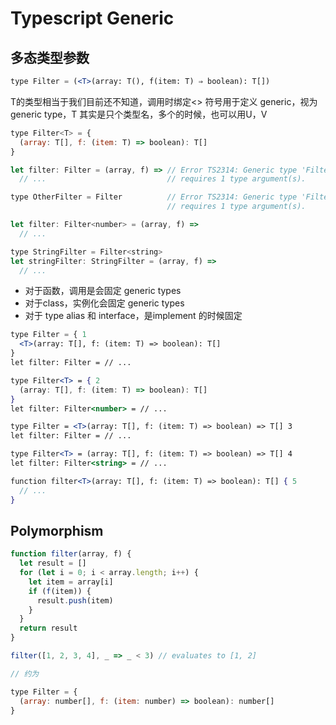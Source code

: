 # Typescript Generic

## 多态类型参数

```jsx
type Filter = (<T>(array: T(), f(item: T) ⇒ boolean): T[])
```

T的类型相当于我们目前还不知道，调用时绑定<> 符号用于定义 generic，视为 generic type，T 其实是只个类型名，多个的时候，也可以用U，V

```jsx
type Filter<T> = {
  (array: T[], f: (item: T) => boolean): T[]
}

let filter: Filter = (array, f) => // Error TS2314: Generic type 'Filter'
  // ...                           // requires 1 type argument(s).

type OtherFilter = Filter          // Error TS2314: Generic type 'Filter'
                                   // requires 1 type argument(s).

let filter: Filter<number> = (array, f) =>
  // ...

type StringFilter = Filter<string>
let stringFilter: StringFilter = (array, f) =>
  // ...
```

- 对于函数，调用是会固定 generic types
- 对于class，实例化会固定 generic types
- 对于 type alias 和 interface，是implement 的时候固定

```jsx
type Filter = { 1
  <T>(array: T[], f: (item: T) => boolean): T[]
}
let filter: Filter = // ...

type Filter<T> = { 2
  (array: T[], f: (item: T) => boolean): T[]
}
let filter: Filter<number> = // ...

type Filter = <T>(array: T[], f: (item: T) => boolean) => T[] 3
let filter: Filter = // ...

type Filter<T> = (array: T[], f: (item: T) => boolean) => T[] 4
let filter: Filter<string> = // ...

function filter<T>(array: T[], f: (item: T) => boolean): T[] { 5
  // ...
}
```

## Polymorphism

```jsx
function filter(array, f) {
  let result = []
  for (let i = 0; i < array.length; i++) {
    let item = array[i]
    if (f(item)) {
      result.push(item)
    }
  }
  return result
}

filter([1, 2, 3, 4], _ => _ < 3) // evaluates to [1, 2]

// 约为

type Filter = {
  (array: number[], f: (item: number) => boolean): number[]
}
```